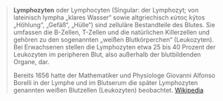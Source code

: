 > **Lymphozyten** oder Lymphocyten (Singular: der Lymphozyt; von lateinisch lympha „klares Wasser“ sowie altgriechisch κύτος kýtos „Höhlung“, „Gefäß“, „Hülle“) sind zelluläre Bestandteile des Blutes. Sie umfassen die B-Zellen, T-Zellen und die natürlichen Killerzellen und gehören zu den sogenannten „weißen Blutkörperchen“ (Leukozyten). Bei Erwachsenen stellen die Lymphozyten etwa 25 bis 40 Prozent der Leukozyten im peripheren Blut, also außerhalb der blutbildenden Organe, dar.
>
> Bereits 1656 hatte der Mathematiker und Physiologe Giovanni Alfonso Borelli in der Lymphe und im Blutserum die später Lymphozyten genannten weißen Blutzellen (Leukozyten) beobachtet.
> [Wikipedia](https://de.wikipedia.org/wiki/Lymphozyt)